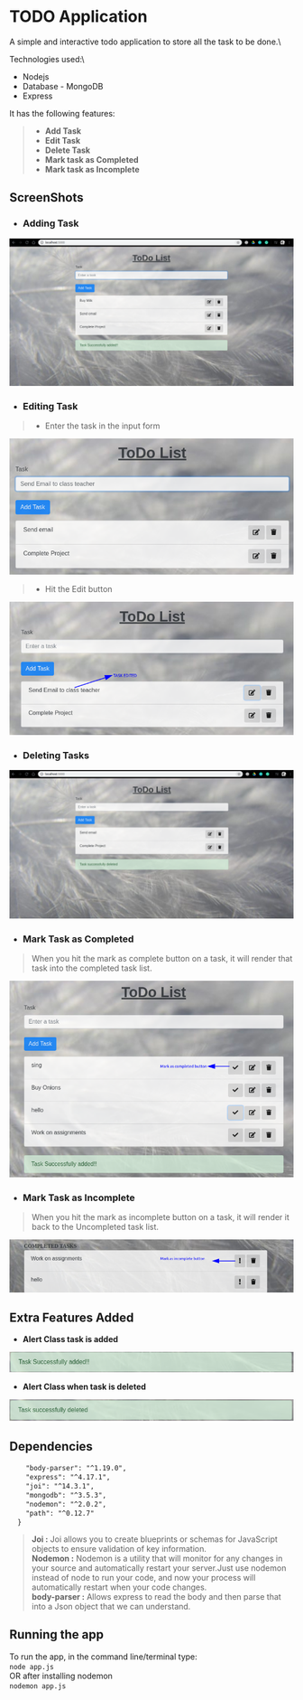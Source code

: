 # **TODO Application**

A simple and interactive todo application to store all the task to be done.\

Technologies used:\

* Nodejs
* Database - MongoDB
* Express

It has the following features:

> * **Add Task**
> * **Edit Task**
> * **Delete Task**
> * **Mark task as Completed**
> * **Mark task as Incomplete**

## **ScreenShots**

* ### **Adding Task**

![AddTask](/Resources/todo1.png/)

* ### **Editing Task**

> * Enter the task in the input form

![EditTask1](/Resources/todo3.png)

> * Hit the Edit button

![EditTask2](/Resources/todo4.png)

* ### **Deleting Tasks**

![DeleteTask](/Resources/todo2.png)

* ### **Mark Task as Completed**

>When you hit the mark as complete button on a task, it will render that task into the completed task list.

![CompletedTask](Resources/markcompletedbutton.png)

* ### **Mark Task as Incomplete**

>When you hit the mark as incomplete button on a task, it will render it back to the Uncompleted task list.

![IncompleteTask](/Resources/markincompletebutton.png)

## **Extra Features Added**

* **Alert Class task is added**

![Task_added_alert](Resources/taskadded.png)

* **Alert Class when task is deleted**

![Task_delete_alert](Resources/taskdeleted.png)

## **Dependencies**

```"dependencies": {
    "body-parser": "^1.19.0",
    "express": "^4.17.1",
    "joi": "^14.3.1",
    "mongodb": "^3.5.3",
    "nodemon": "^2.0.2",
    "path": "^0.12.7"
  }
```

> **Joi :** Joi allows you to create blueprints or schemas for JavaScript objects to ensure validation of key information.\
>**Nodemon :** Nodemon is a utility that will monitor for any changes in your source and automatically restart your server.Just use nodemon instead of node to run your code, and now your process will automatically restart when your code changes.\
>**body-parser :** Allows express to read the body and then parse that into a Json object that we can understand.

## **Running the app**

To run the app, in the command line/terminal type:\
`node app.js`\
OR after installing nodemon\
`nodemon app.js`
